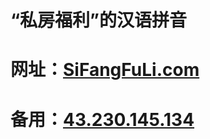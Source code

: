 # “私房福利”的汉语拼音
# 网址：<a href="http://SiFangFuLi.com/" rel="nofollow">SiFangFuLi.com</a>
# 备用：<a href="http://43.230.145.134/" rel="nofollow">43.230.145.134</a>
